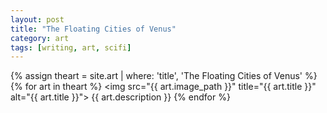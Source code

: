 ```yaml
---
layout: post
title: "The Floating Cities of Venus"
category: art
tags: [writing, art, scifi]
---
```


{% assign theart = site.art | where: 'title', 'The Floating Cities of Venus' %}
{% for art in theart %}
    <img src="{{ art.image_path }}" title="{{ art.title }}" alt="{{ art.title }}"\>
    {{ art.description }}
{% endfor %}